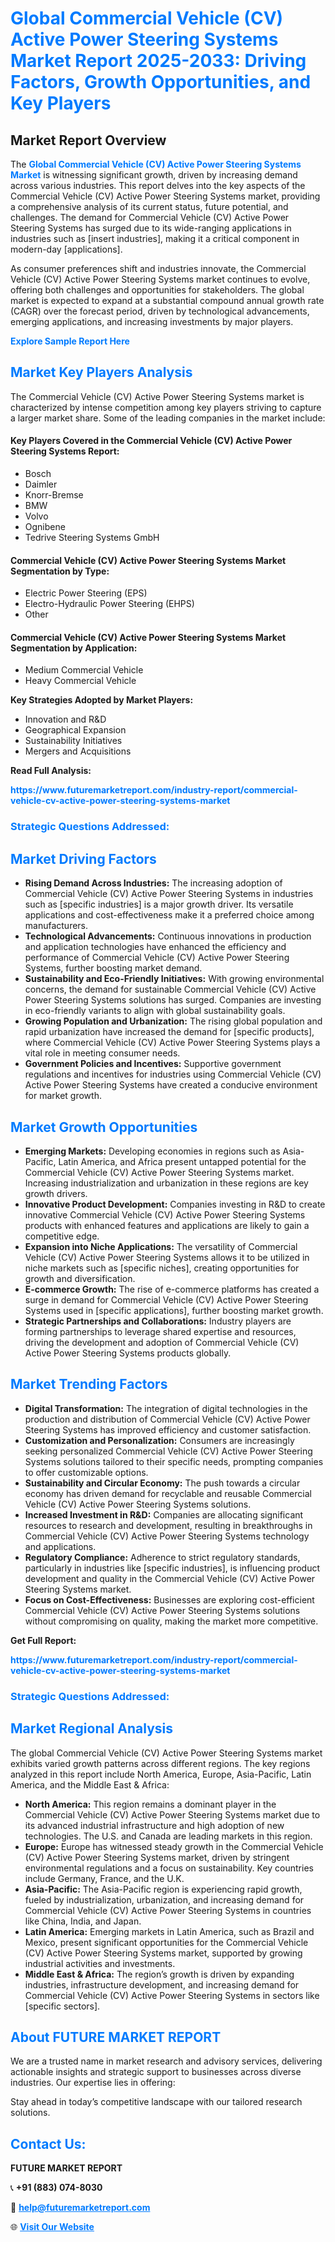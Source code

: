 <h1 style="color: #007BFF;">Global Commercial Vehicle (CV) Active Power Steering Systems Market Report 2025-2033: Driving Factors, Growth Opportunities, and Key Players</h1>

<section id="overview">
<h2>Market Report Overview</h2>
<p>The <a href="https://www.futuremarketreport.com/industry-report/commercial-vehicle-cv-active-power-steering-systems-market" style="color: #007BFF; text-decoration: none;"><strong>Global Commercial Vehicle (CV) Active Power Steering Systems Market</strong></a> is witnessing significant growth, driven by increasing demand across various industries. This report delves into the key aspects of the Commercial Vehicle (CV) Active Power Steering Systems market, providing a comprehensive analysis of its current status, future potential, and challenges. The demand for Commercial Vehicle (CV) Active Power Steering Systems has surged due to its wide-ranging applications in industries such as [insert industries], making it a critical component in modern-day [applications].</p>
<p>As consumer preferences shift and industries innovate, the Commercial Vehicle (CV) Active Power Steering Systems market continues to evolve, offering both challenges and opportunities for stakeholders. The global market is expected to expand at a substantial compound annual growth rate (CAGR) over the forecast period, driven by technological advancements, emerging applications, and increasing investments by major players.</p>
</section>

<section id="overview">
<p><a href="https://www.futuremarketreport.com/request-sample/reportId=86580" style="color: #007BFF; text-decoration: none;"><strong>Explore Sample Report Here</strong></a></p>
</section>

<section id="key-players">
<h2 style="color: #007BFF;">Market Key Players Analysis</h2>
<p>The Commercial Vehicle (CV) Active Power Steering Systems market is characterized by intense competition among key players striving to capture a larger market share. Some of the leading companies in the market include:</p>
<h4>Key Players Covered in the Commercial Vehicle (CV) Active Power Steering Systems Report:</h4>
<ul><li>Bosch</li><li>Daimler</li><li>Knorr-Bremse</li><li>BMW</li><li>Volvo</li><li>Ognibene</li><li>Tedrive Steering Systems GmbH</li></ul>
<h4>Commercial Vehicle (CV) Active Power Steering Systems Market Segmentation by Type:</h4>
<ul><li>Electric Power Steering (EPS)</li><li>Electro-Hydraulic Power Steering (EHPS)</li><li>Other</li></ul>

<h4>Commercial Vehicle (CV) Active Power Steering Systems Market Segmentation by Application:</h4>
<ul><li>Medium Commercial Vehicle</li><li>Heavy Commercial Vehicle</li></ul>
<p><strong>Key Strategies Adopted by Market Players:</strong></p>
<ul>
<li>Innovation and R&D</li>
<li>Geographical Expansion</li>
<li>Sustainability Initiatives</li>
<li>Mergers and Acquisitions</li>
</ul>
</section>

<section>
<p><strong>Read Full Analysis: </strong></p><a href="https://www.futuremarketreport.com/industry-report/commercial-vehicle-cv-active-power-steering-systems-market" style="color: #007BFF; text-decoration: none;"><strong>https://www.futuremarketreport.com/industry-report/commercial-vehicle-cv-active-power-steering-systems-market</strong></a>
<h3 style="color: #007BFF;">Strategic Questions Addressed:</h3>
</section>

<section id="driving-factors">
<h2 style="color: #007BFF;">Market Driving Factors</h2>
<ul>
<li><strong>Rising Demand Across Industries:</strong> The increasing adoption of Commercial Vehicle (CV) Active Power Steering Systems in industries such as [specific industries] is a major growth driver. Its versatile applications and cost-effectiveness make it a preferred choice among manufacturers.</li>
<li><strong>Technological Advancements:</strong> Continuous innovations in production and application technologies have enhanced the efficiency and performance of Commercial Vehicle (CV) Active Power Steering Systems, further boosting market demand.</li>
<li><strong>Sustainability and Eco-Friendly Initiatives:</strong> With growing environmental concerns, the demand for sustainable Commercial Vehicle (CV) Active Power Steering Systems solutions has surged. Companies are investing in eco-friendly variants to align with global sustainability goals.</li>
<li><strong>Growing Population and Urbanization:</strong> The rising global population and rapid urbanization have increased the demand for [specific products], where Commercial Vehicle (CV) Active Power Steering Systems plays a vital role in meeting consumer needs.</li>
<li><strong>Government Policies and Incentives:</strong> Supportive government regulations and incentives for industries using Commercial Vehicle (CV) Active Power Steering Systems have created a conducive environment for market growth.</li>
</ul>
</section>

<section id="growth-opportunities">
<h2 style="color: #007BFF;">Market Growth Opportunities</h2>
<ul>
<li><strong>Emerging Markets:</strong> Developing economies in regions such as Asia-Pacific, Latin America, and Africa present untapped potential for the Commercial Vehicle (CV) Active Power Steering Systems market. Increasing industrialization and urbanization in these regions are key growth drivers.</li>
<li><strong>Innovative Product Development:</strong> Companies investing in R&D to create innovative Commercial Vehicle (CV) Active Power Steering Systems products with enhanced features and applications are likely to gain a competitive edge.</li>
<li><strong>Expansion into Niche Applications:</strong> The versatility of Commercial Vehicle (CV) Active Power Steering Systems allows it to be utilized in niche markets such as [specific niches], creating opportunities for growth and diversification.</li>
<li><strong>E-commerce Growth:</strong> The rise of e-commerce platforms has created a surge in demand for Commercial Vehicle (CV) Active Power Steering Systems used in [specific applications], further boosting market growth.</li>
<li><strong>Strategic Partnerships and Collaborations:</strong> Industry players are forming partnerships to leverage shared expertise and resources, driving the development and adoption of Commercial Vehicle (CV) Active Power Steering Systems products globally.</li>
</ul>
</section>

<section id="trending-factors">
<h2 style="color: #007BFF;">Market Trending Factors</h2>
<ul>
<li><strong>Digital Transformation:</strong> The integration of digital technologies in the production and distribution of Commercial Vehicle (CV) Active Power Steering Systems has improved efficiency and customer satisfaction.</li>
<li><strong>Customization and Personalization:</strong> Consumers are increasingly seeking personalized Commercial Vehicle (CV) Active Power Steering Systems solutions tailored to their specific needs, prompting companies to offer customizable options.</li>
<li><strong>Sustainability and Circular Economy:</strong> The push towards a circular economy has driven demand for recyclable and reusable Commercial Vehicle (CV) Active Power Steering Systems solutions.</li>
<li><strong>Increased Investment in R&D:</strong> Companies are allocating significant resources to research and development, resulting in breakthroughs in Commercial Vehicle (CV) Active Power Steering Systems technology and applications.</li>
<li><strong>Regulatory Compliance:</strong> Adherence to strict regulatory standards, particularly in industries like [specific industries], is influencing product development and quality in the Commercial Vehicle (CV) Active Power Steering Systems market.</li>
<li><strong>Focus on Cost-Effectiveness:</strong> Businesses are exploring cost-efficient Commercial Vehicle (CV) Active Power Steering Systems solutions without compromising on quality, making the market more competitive.</li>
</ul>
</section>

<section>
<p><strong>Get Full Report: </strong></p><a href="https://www.futuremarketreport.com/industry-report/commercial-vehicle-cv-active-power-steering-systems-market" style="color: #007BFF; text-decoration: none;"><strong>https://www.futuremarketreport.com/industry-report/commercial-vehicle-cv-active-power-steering-systems-market</strong></a>
<h3 style="color: #007BFF;">Strategic Questions Addressed:</h3>
</section>


<section id="regional-analysis">
<h2 style="color: #007BFF;">Market Regional Analysis</h2>
<p>The global Commercial Vehicle (CV) Active Power Steering Systems market exhibits varied growth patterns across different regions. The key regions analyzed in this report include North America, Europe, Asia-Pacific, Latin America, and the Middle East & Africa:</p>
<ul>
<li><strong>North America:</strong> This region remains a dominant player in the Commercial Vehicle (CV) Active Power Steering Systems market due to its advanced industrial infrastructure and high adoption of new technologies. The U.S. and Canada are leading markets in this region.</li>
<li><strong>Europe:</strong> Europe has witnessed steady growth in the Commercial Vehicle (CV) Active Power Steering Systems market, driven by stringent environmental regulations and a focus on sustainability. Key countries include Germany, France, and the U.K.</li>
<li><strong>Asia-Pacific:</strong> The Asia-Pacific region is experiencing rapid growth, fueled by industrialization, urbanization, and increasing demand for Commercial Vehicle (CV) Active Power Steering Systems in countries like China, India, and Japan.</li>
<li><strong>Latin America:</strong> Emerging markets in Latin America, such as Brazil and Mexico, present significant opportunities for the Commercial Vehicle (CV) Active Power Steering Systems market, supported by growing industrial activities and investments.</li>
<li><strong>Middle East & Africa:</strong> The region’s growth is driven by expanding industries, infrastructure development, and increasing demand for Commercial Vehicle (CV) Active Power Steering Systems in sectors like [specific sectors].</li>
</ul>
</section>

<footer>
<h2 style="color: #007BFF;">About FUTURE MARKET REPORT</h2>
<p>We are a trusted name in market research and advisory services, delivering actionable insights and strategic support to businesses across diverse industries. Our expertise lies in offering:</p>

<p>Stay ahead in today’s competitive landscape with our tailored research solutions.</p>

<h2 style="color: #007BFF;">Contact Us:</h2>
<p><strong>FUTURE MARKET REPORT</strong></p>
<p>📞 <strong>+91 (883) 074-8030</strong></p>
<p>📧 <strong><a href="mailto:help@futuremarketreport.com" style="color: #007BFF;">help@futuremarketreport.com</a></strong></p>
<p>🌐 <strong><a href="https://www.futuremarketreport.com/" style="color: #007BFF;">Visit Our Website</a></strong></p>
</footer>